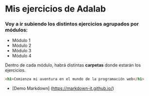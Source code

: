 # Mis ejercicios de Adalab

### Voy a ir subiendo los distintos ejercicios agrupados por módulos:

- Módulo 1
- Módulo 2
- Módulo 3
- Módulo 4

Dentro de cada módulo, habrá distintas **carpetas** donde estarán los ejercicios.

```html
<h1>Comienza mi aventura en el mundo de la programación web</h1>
```

- [Demo Markdown] (https://markdown-it.github.io/)
